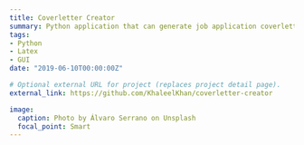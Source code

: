 ```yaml
---
title: Coverletter Creator
summary: Python application that can generate job application coverletters based on templates. PDF (using latex) or text can be compiled. Each project can also be saved for reference later or further editing. Visit github link for more details.
tags:
- Python
- Latex
- GUI
date: "2019-06-10T00:00:00Z"

# Optional external URL for project (replaces project detail page).
external_link: https://github.com/KhaleelKhan/coverletter-creator

image:
  caption: Photo by Álvaro Serrano on Unsplash
  focal_point: Smart
---
```

